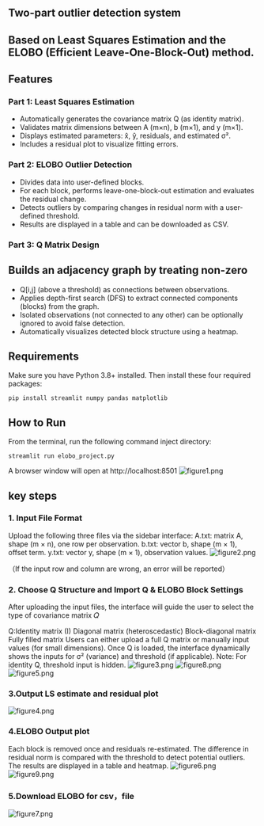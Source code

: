 ## Two-part outlier detection system
## Based on Least Squares Estimation and the ELOBO (Efficient Leave-One-Block-Out) method. 

## Features

### Part 1: Least Squares Estimation
- Automatically generates the covariance matrix Q (as identity matrix).
- Validates matrix dimensions between A (m×n), b (m×1), and y (m×1).
- Displays estimated parameters: x̂, ŷ, residuals, and estimated σ².
- Includes a residual plot to visualize fitting errors.

### Part 2: ELOBO Outlier Detection

- Divides data into user-defined blocks.
- For each block, performs leave-one-block-out estimation and evaluates the residual change.
- Detects outliers by comparing changes in residual norm with a user-defined threshold.
- Results are displayed in a table and can be downloaded as CSV.

### Part 3: Q Matrix Design
Builds an adjacency graph by treating non-zero
- 
- Q[i,j] (above a threshold) as connections between observations.
- Applies depth-first search (DFS) to extract connected components (blocks) from the graph.
- Isolated observations (not connected to any other) can be optionally ignored to avoid false detection.
- Automatically visualizes detected block structure using a heatmap.





## Requirements
Make sure you have Python 3.8+ installed. Then install these four required packages:

    pip install streamlit numpy pandas matplotlib


## How to Run
   From the terminal, run the following command inject directory:

    streamlit run elobo_project.py

A browser window will open at http://localhost:8501
<img alt="figure1.png" src="figure1.png"/>
## key steps

### 1.  Input File Format

Upload the following three files via the sidebar interface:
A.txt: matrix A, shape (m × n), one row per observation.
b.txt: vector b, shape (m × 1), offset term.
y.txt: vector y, shape (m × 1), observation values.
    <img alt="figure2.png" src="figure2.png"/>

（If the input row and column are wrong, an error will be reported）

### 2. Choose Q Structure and Import Q & ELOBO Block Settings

After uploading the input files, the interface will guide the user to select the type of covariance matrix 𝑄

Q:Identity matrix (I)
  Diagonal matrix (heteroscedastic)
  Block-diagonal matrix
  Fully filled matrix
Users can either upload a full Q matrix or manually input values (for small dimensions).
Once Q is loaded, the interface dynamically shows the inputs for σ² (variance) and threshold (if applicable).
Note: For identity Q, threshold input is hidden.
   <img alt="figure3.png" src="figure3.png"/>
   <img alt="figure8.png" src="figure8.png"/>
   <img alt="figure5.png" src="figure5.png"/>

### 3.Output LS estimate and residual plot

   <img alt="figure4.png" src="figure4.png"/>

### 4.ELOBO Output plot

 Each block is removed once and residuals re-estimated. 
 The difference in residual norm is compared with the threshold to detect potential outliers. 
 The results are displayed in a table and heatmap.
   <img alt="figure6.png" src="figure6.png"/>
   <img alt="figure9.png" src="figure9.png"/>


### 5.Download ELOBO for csv，file 

   <img alt="figure7.png" src="figure7.png"/>
